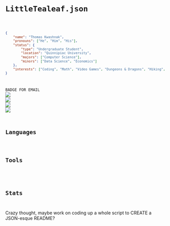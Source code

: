 <!-- https://fontawesome.com/search?s=brands -->

<!-- Inspiring README: Carol42 -->

<code>
<h1>LittleTealeaf.json<br></h1>

```json
{
    "name": "Thomas Kwashnak",
    "pronouns": ["He", "Him", "His"],
    "status": {
        "type": "Undergraduate Student",
        "location": "Quinnipiac University",
        "majors": ["Computer Science"],
        "minors": ["Data Science", "Economics"]
    },
    "interests": ["Coding", "Math", "Video Games", "Dungeons & Dragons", "Hiking", "Marvel"],
}
```
BADGE FOR EMAIL <a href="https://discord.gg/YXdv8upxag"><img src="https://img.shields.io/badge/Discord-%237289DA?logo=discord&logoColor=white"></a> <a href="https://www.instagram.com/gnome.tealeaf/"><img src="https://img.shields.io/badge/Instagram-E4405F?logoColor=white&logo=instagram"></a> <a href="https://www.linkedin.com/in/thomas-kwashnak/"><img src="https://img.shields.io/badge/Linkedin-0077B5?logo=linkedin&logoColor=white"></a> <a href="https://twitter.com/LittleTeeaaa"><img src="https://img.shields.io/badge/Twitter-1DA1F2?logo=twitter&logoColor=white"></a>
<h2>Languages</h2>
<!-- Languages I know -->
<h2>Tools</h2>
<!-- Tools I use -->

<h2>Stats</h2>

</code>
Crazy thought, maybe work on coding up a whole script to CREATE a JSON-esque README?